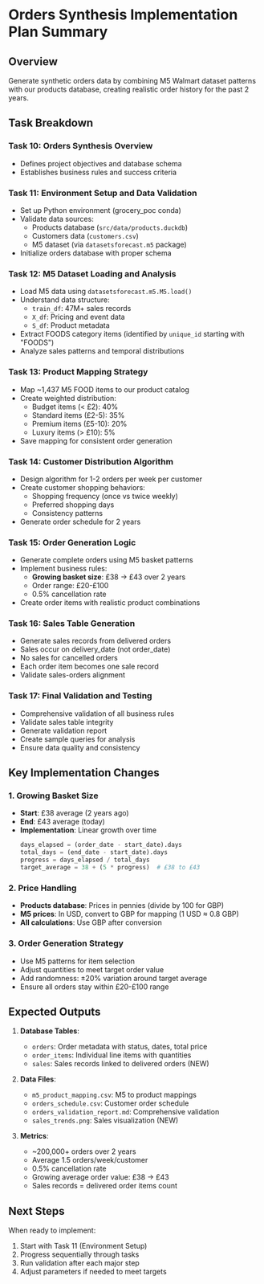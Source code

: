 # Orders Synthesis Implementation Plan Summary

## Overview
Generate synthetic orders data by combining M5 Walmart dataset patterns with our products database, creating realistic order history for the past 2 years.

## Task Breakdown

### Task 10: Orders Synthesis Overview
- Defines project objectives and database schema
- Establishes business rules and success criteria

### Task 11: Environment Setup and Data Validation
- Set up Python environment (grocery_poc conda)
- Validate data sources:
  - Products database (`src/data/products.duckdb`)
  - Customers data (`customers.csv`)
  - M5 dataset (via `datasetsforecast.m5` package)
- Initialize orders database with proper schema

### Task 12: M5 Dataset Loading and Analysis
- Load M5 data using `datasetsforecast.m5.M5.load()`
- Understand data structure:
  - `train_df`: 47M+ sales records
  - `X_df`: Pricing and event data
  - `S_df`: Product metadata
- Extract FOODS category items (identified by `unique_id` starting with "FOODS")
- Analyze sales patterns and temporal distributions

### Task 13: Product Mapping Strategy
- Map ~1,437 M5 FOOD items to our product catalog
- Create weighted distribution:
  - Budget items (< £2): 40%
  - Standard items (£2-5): 35%
  - Premium items (£5-10): 20%
  - Luxury items (> £10): 5%
- Save mapping for consistent order generation

### Task 14: Customer Distribution Algorithm
- Design algorithm for 1-2 orders per week per customer
- Create customer shopping behaviors:
  - Shopping frequency (once vs twice weekly)
  - Preferred shopping days
  - Consistency patterns
- Generate order schedule for 2 years

### Task 15: Order Generation Logic
- Generate complete orders using M5 basket patterns
- Implement business rules:
  - **Growing basket size**: £38 → £43 over 2 years
  - Order range: £20-£100
  - 0.5% cancellation rate
- Create order items with realistic product combinations

### Task 16: Sales Table Generation
- Generate sales records from delivered orders
- Sales occur on delivery_date (not order_date)
- No sales for cancelled orders
- Each order item becomes one sale record
- Validate sales-orders alignment

### Task 17: Final Validation and Testing
- Comprehensive validation of all business rules
- Validate sales table integrity
- Generate validation report
- Create sample queries for analysis
- Ensure data quality and consistency

## Key Implementation Changes

### 1. Growing Basket Size
- **Start**: £38 average (2 years ago)
- **End**: £43 average (today)
- **Implementation**: Linear growth over time
  ```python
  days_elapsed = (order_date - start_date).days
  total_days = (end_date - start_date).days
  progress = days_elapsed / total_days
  target_average = 38 + (5 * progress)  # £38 to £43
  ```

### 2. Price Handling
- **Products database**: Prices in pennies (divide by 100 for GBP)
- **M5 prices**: In USD, convert to GBP for mapping (1 USD ≈ 0.8 GBP)
- **All calculations**: Use GBP after conversion

### 3. Order Generation Strategy
- Use M5 patterns for item selection
- Adjust quantities to meet target order value
- Add randomness: ±20% variation around target average
- Ensure all orders stay within £20-£100 range

## Expected Outputs

1. **Database Tables**:
   - `orders`: Order metadata with status, dates, total price
   - `order_items`: Individual line items with quantities
   - `sales`: Sales records linked to delivered orders (NEW)

2. **Data Files**:
   - `m5_product_mapping.csv`: M5 to product mappings
   - `orders_schedule.csv`: Customer order schedule
   - `orders_validation_report.md`: Comprehensive validation
   - `sales_trends.png`: Sales visualization (NEW)

3. **Metrics**:
   - ~200,000+ orders over 2 years
   - Average 1.5 orders/week/customer
   - 0.5% cancellation rate
   - Growing average order value: £38 → £43
   - Sales records = delivered order items count

## Next Steps
When ready to implement:
1. Start with Task 11 (Environment Setup)
2. Progress sequentially through tasks
3. Run validation after each major step
4. Adjust parameters if needed to meet targets